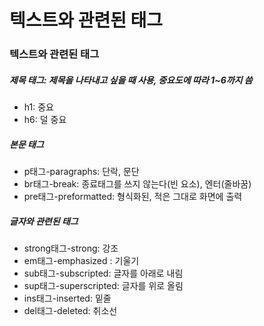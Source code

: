 # 텍스트와 관련된 태그

### 텍스트와 관련된 태그

##### 제목 태그: 제목을 나타내고 싶을 때 사용, 중요도에 따라 1~6까지 씀

+ h1: 중요
+ h6: 덜 중요

##### 본문 태그

+ p태그-paragraphs: 단락, 문단
+ br태그-break: 종료태그를 쓰지 않는다(빈 요소), 엔터(줄바꿈)
+ pre태그-preformatted: 형식화된, 적은 그대로 화면에 출력

##### 글자와 관련된 태그 

+ strong태그-strong: 강조
+ em태그-emphasized : 기울기
+ sub태그-subscripted: 글자를 아래로 내림
+ sup태그-superscripted: 글자를 위로 올림
+ ins태그-inserted: 밑줄
+ del태그-deleted: 취소선

